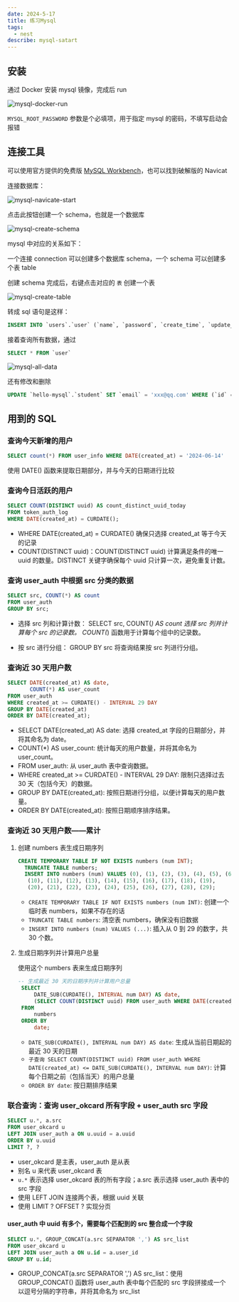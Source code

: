 ```yaml
---
date: 2024-5-17
title: 练习Mysql
tags:
  - nest
describe: mysql-satart
---
```


## 安装

通过 Docker 安装 mysql 镜像，完成后 run

![mysql-docker-run](./images/mysql-docker-run.png)

`MYSQL_ROOT_PASSWORD` 参数是个必填项，用于指定 mysql 的密码，不填写启动会报错

## 连接工具

可以使用官方提供的免费版 [MySQL Workbench](https://dev.mysql.com/downloads/workbench/)，也可以找到破解版的 Navicat

连接数据库：

![mysql-navicate-start](./images/mysql-navicate-start.png)

点击此按钮创建一个 schema，也就是一个数据库

![mysql-create-schema](./images/mysql-create-schema.png)

mysql 中对应的关系如下：

一个连接 connection 可以创建多个数据库 schema，一个 schema 可以创建多个表 table

创建 schema 完成后，右键点击对应的 `表` 创建一个表

![mysql-create-table](./images/mysql-create-table.png)

转成 sql 语句是这样：

```sql
INSERT INTO `users`.`user` (`name`, `password`, `create_time`, `update_time`) VALUES ('li', '456789', '2024-05-16 17:58:24', '2024-05-24 17:58:28')
```

接着查询所有数据，通过

```sql
SELECT * FROM `user`
```

![mysql-all-data](./images/mysql-all-data.png)

还有修改和删除

```sql
UPDATE `hello-mysql`.`student` SET `email` = 'xxx@qq.com' WHERE (`id` = '10');
```

## 用到的 SQL

### 查询今天新增的用户

```sql
SELECT count(*) FROM user_info WHERE DATE(created_at) = '2024-06-14'
```

使用 DATE() 函数来提取日期部分，并与今天的日期进行比较

### 查询今日活跃的用户

```sql
SELECT COUNT(DISTINCT uuid) AS count_distinct_uuid_today
FROM token_auth_log
WHERE DATE(created_at) = CURDATE();
```

- WHERE DATE(created_at) = CURDATE() 确保只选择 created_at 等于今天的记录
- COUNT(DISTINCT uuid)：COUNT(DISTINCT uuid) 计算满足条件的唯一 uuid 的数量。DISTINCT 关键字确保每个 uuid 只计算一次，避免重复计数。

### 查询 user_auth 中根据 src 分类的数据

```sql
SELECT src, COUNT(*) AS count
FROM user_auth
GROUP BY src;
```

- 选择 src 列和计算计数：
  SELECT src, COUNT(_) AS count 选择 src 列并计算每个 src 的记录数。
  COUNT(_) 函数用于计算每个组中的记录数。

- 按 src 进行分组：
  GROUP BY src 将查询结果按 src 列进行分组。

### 查询近 30 天用户数

```sql
SELECT DATE(created_at) AS date,
       COUNT(*) AS user_count
FROM user_auth
WHERE created_at >= CURDATE() - INTERVAL 29 DAY
GROUP BY DATE(created_at)
ORDER BY DATE(created_at);
```

- SELECT DATE(created_at) AS date: 选择 created_at 字段的日期部分，并将其命名为 date。
- COUNT(\*) AS user_count: 统计每天的用户数量，并将其命名为 user_count。
- FROM user_auth: 从 user_auth 表中查询数据。
- WHERE created_at >= CURDATE() - INTERVAL 29 DAY: 限制只选择过去 30 天（包括今天）的数据。
- GROUP BY DATE(created_at): 按照日期进行分组，以便计算每天的用户数量。
- ORDER BY DATE(created_at): 按照日期顺序排序结果。

### 查询近 30 天用户数——累计

1. 创建 numbers 表生成日期序列

   ```sql
   CREATE TEMPORARY TABLE IF NOT EXISTS numbers (num INT);
     TRUNCATE TABLE numbers;
     INSERT INTO numbers (num) VALUES (0), (1), (2), (3), (4), (5), (6), (7), (8), (9),
      (10), (11), (12), (13), (14), (15), (16), (17), (18), (19),
      (20), (21), (22), (23), (24), (25), (26), (27), (28), (29);
   ```

   - `CREATE TEMPORARY TABLE IF NOT EXISTS numbers (num INT)`: 创建一个临时表 numbers，如果不存在的话
   - `TRUNCATE TABLE numbers`: 清空表 numbers，确保没有旧数据
   - `INSERT INTO numbers (num) VALUES (...)`: 插入从 0 到 29 的数字，共 30 个数。

2. 生成日期序列并计算用户总量

   使用这个 numbers 表来生成日期序列

   ```sql
   -- 生成最近 30 天的日期序列并计算用户总量
    SELECT
        DATE_SUB(CURDATE(), INTERVAL num DAY) AS date,
        (SELECT COUNT(DISTINCT uuid) FROM user_auth WHERE DATE(created_at) <= DATE_SUB(CURDATE(), INTERVAL num DAY)) AS total_users
    FROM
        numbers
    ORDER BY
        date;
   ```

   - `DATE_SUB(CURDATE(), INTERVAL num DAY) AS date`: 生成从当前日期起的最近 30 天的日期
   - `子查询 SELECT COUNT(DISTINCT uuid) FROM user_auth WHERE DATE(created_at) <= DATE_SUB(CURDATE(), INTERVAL num DAY)`: 计算每个日期之前（包括当天）的用户总量
   - `ORDER BY date`: 按日期排序结果

### 联合查询：查询 user_okcard 所有字段 + user_auth src 字段

```sql
SELECT u.*, a.src
FROM user_okcard u
LEFT JOIN user_auth a ON u.uuid = a.uuid
ORDER BY u.uuid
LIMIT ?, ?
```

- user_okcard 是主表，user_auth 是从表
- 别名 u 来代表 user_okcard 表
- `u.*` 表示选择 user_okcard 表的所有字段；a.src 表示选择 user_auth 表中的 src 字段
- 使用 LEFT JOIN 连接两个表，根据 uuid 关联
- 使用 LIMIT ? OFFSET ? 实现分页

#### user_auth 中 uuid 有多个，需要每个匹配到的 src 整合成一个字段

```sql
SELECT u.*, GROUP_CONCAT(a.src SEPARATOR ',') AS src_list
FROM user_okcard u
LEFT JOIN user_auth a ON u.id = a.user_id
GROUP BY u.id;
```

- GROUP_CONCAT(a.src SEPARATOR ',') AS src_list：使用 GROUP_CONCAT() 函数将 user_auth 表中每个匹配的 src 字段拼接成一个以逗号分隔的字符串，并将其命名为 src_list
